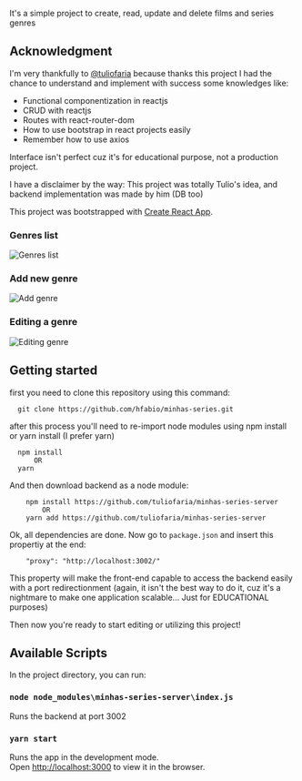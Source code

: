 It's a simple project to create, read, update and delete films and series genres 

## Acknowledgment

I'm very thankfully to [@tuliofaria](https://github.com/tuliofaria) because thanks this project I had the chance to understand and implement with success some knowledges like:
- Functional componentization in reactjs
- CRUD with reactjs
- Routes with react-router-dom
- How to use bootstrap in react projects easily
- Remember how to use axios

Interface isn't perfect cuz it's for educational purpose, not a production project.

I have a disclaimer by the way:
This project was totally Tulio's idea, and backend implementation was made by him (DB too)

This project was bootstrapped with [Create React App](https://github.com/facebook/create-react-app).
### Genres list
![Genres list](https://user-images.githubusercontent.com/15989467/62274822-0012f280-b417-11e9-956a-316221c4baa0.png)
### Add new genre
![Add genre](https://user-images.githubusercontent.com/15989467/62274890-23d63880-b417-11e9-8075-6630d067cb8b.png)
### Editing a genre
![Editing genre](https://user-images.githubusercontent.com/15989467/62274973-49fbd880-b417-11e9-9295-0252123434fa.png)


## Getting started

first you need to clone this repository using this command:

```
  git clone https://github.com/hfabio/minhas-series.git
```

after this process you'll need to re-import node modules using npm install or yarn install (I prefer yarn)
```
  npm install
      OR
  yarn
```
And then download backend as a node module:
```
    npm install https://github.com/tuliofaria/minhas-series-server
        OR
    yarn add https://github.com/tuliofaria/minhas-series-server
```
Ok, all dependencies are done.
Now go to `package.json` and insert this propertiy at the end:
```
    "proxy": "http://localhost:3002/"
```
This property will make the front-end capable to access the backend easily with a port redirectionment (again, it isn't the best way to do it, cuz it's a nightmare to make one application scalable... Just for EDUCATIONAL purposes)

Then now you're ready to start editing or utilizing this project!

## Available Scripts

In the project directory, you can run:

### `node node_modules\minhas-series-server\index.js`
Runs the backend at port 3002

### `yarn start`
Runs the app in the development mode.<br>
Open [http://localhost:3000](http://localhost:3000) to view it in the browser.

